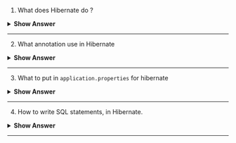 1. What does Hibernate do ? 


<details><summary><b> Show Answer</b></summary>
  
<blockquote>

Hibernate is an Object-Relational Mapping (ORM) tool that automates the mapping of Java objects to database tables. It is database independent and uses a query language similar to SQL called HQL. The HQL queries written by the user are converted into database-specific queries by hibernate. Because of this functionality, the user can write a generalized query to perform the database-related operation without worrying about the database being used in the application. It reduces development time and improves application performance by simplifying database access in Java applications.

</blockquote>

</details>

---

2. What annotation use in Hibernate

<details><summary><b> Show Answer</b></summary>
  
<blockquote>

In hibernate we can use annotations like `@Entity`, `@Table`, `@Id`, `@Column`, `@GeneratedValue`, `@NamedQuery` etc.

</blockquote>

</details>

---

3. What to put in `application.properties` for hibernate

<details><summary><b> Show Answer</b></summary>
  
<blockquote>

The `application.properties` file is used to configure Hibernate properties. In this file we can mention the values for properties like `spring.jpa.database`, `spring.jpa.hibernate.ddl-auto`, `spring.datasource.url`,  `spring.datasource.username`, `spring.datasource.password` etc.


</blockquote>

</details>

---

4. How to write SQL statements, in Hibernate.

<details><summary><b> Show Answer</b></summary>
  
<blockquote>

To write SQL statements in Hibernate, you can use either native SQL. To use native SQL queries we have to create a Session object using a SessionFactory instance, and then we use the `createSQLQuery()` method to create a SQL query object. The `createSQLQuery()` method contains the SQL query which we want to execute on the database. To add dynamic values into the query `setParameter()` method is used.

</blockquote>

</details>

---
